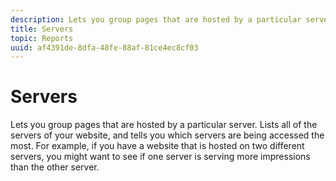 ```yaml
---
description: Lets you group pages that are hosted by a particular server. Lists all of the servers of your website, and tells you which servers are being accessed the most. For example, if you have a website that is hosted on two different servers, you might want to see if one server is serving more impressions than the other server.
title: Servers
topic: Reports
uuid: af4391de-8dfa-48fe-88af-81ce4ec8cf03
---
```


# Servers

Lets you group pages that are hosted by a particular server. Lists all of the servers of your website, and tells you which servers are being accessed the most. For example, if you have a website that is hosted on two different servers, you might want to see if one server is serving more impressions than the other server.

